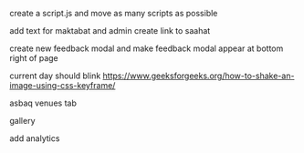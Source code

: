 create a script.js and move as many scripts as possible

add text for maktabat and admin
create link to saahat

create new feedback modal and
make feedback modal appear at bottom right of page


current day should blink https://www.geeksforgeeks.org/how-to-shake-an-image-using-css-keyframe/

asbaq venues tab

gallery


add analytics
